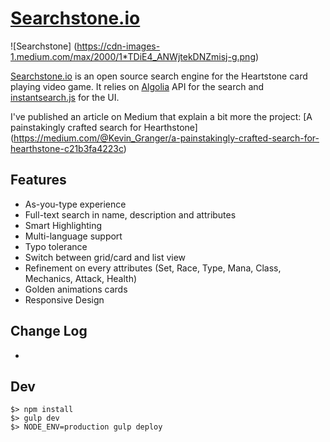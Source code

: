 # [Searchstone.io](http://searchstone.io)

![Searchstone]
(https://cdn-images-1.medium.com/max/2000/1*TDiE4_ANWjtekDNZmisj-g.png)

[Searchstone.io](http://searchstone.io) is an open source search engine for the Heartstone card playing video game.
It relies on [Algolia](https://community.algolia.com/?utm_medium=link&utm_source=github&utm_campaign=searchstone) API for the search and [instantsearch.js](https://community.algolia.com/instantsearch.js/?utm_medium=link&utm_source=githubm&utm_campaign=searchstone) for the UI.

I've published an article on Medium that explain a bit more the project: 
[A painstakingly crafted search for Hearthstone]
(https://medium.com/@Kevin_Granger/a-painstakingly-crafted-search-for-hearthstone-c21b3fa4223c)

## Features
- As-you-type experience
- Full-text search in name, description and attributes
- Smart Highlighting
- Multi-language support
- Typo tolerance
- Switch between grid/card and list view
- Refinement on every attributes (Set, Race, Type, Mana, Class, Mechanics, Attack, Health)
- Golden animations cards
- Responsive Design


## Change Log
-


## Dev

```shell
$> npm install
$> gulp dev
$> NODE_ENV=production gulp deploy
```


